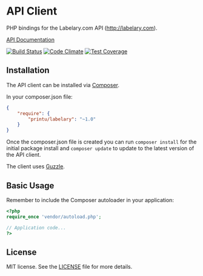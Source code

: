 #  API Client

PHP bindings for the Labelary.com API (http://labelary.com).

[API Documentation](http://labelary.com/service.html)

[![Build Status](https://travis-ci.org/printu/labelary.svg?branch=master)](https://travis-ci.org/printu/labelary)
[![Code Climate](https://codeclimate.com/github/printu/labelary/badges/gpa.svg)](https://codeclimate.com/github/printu/labelary)
[![Test Coverage](https://codeclimate.com/github/printu/labelary/badges/coverage.svg)](https://codeclimate.com/github/printu/labelary/coverage)

## Installation

The API client can be installed via [Composer](https://github.com/composer/composer).

In your composer.json file:

```json
{
    "require": {
        "printu/labelary": "~1.0"
    }
}
```

Once the composer.json file is created you can run `composer install` for the initial package install and `composer update` to update to the latest version of the API client.

The client uses [Guzzle](http://docs.guzzlephp.org/en/stable/).

## Basic Usage

Remember to include the Composer autoloader in your application:

```php
<?php
require_once 'vendor/autoload.php';

// Application code...
?>
```

## License

MIT license. See the [LICENSE](LICENSE) file for more details.